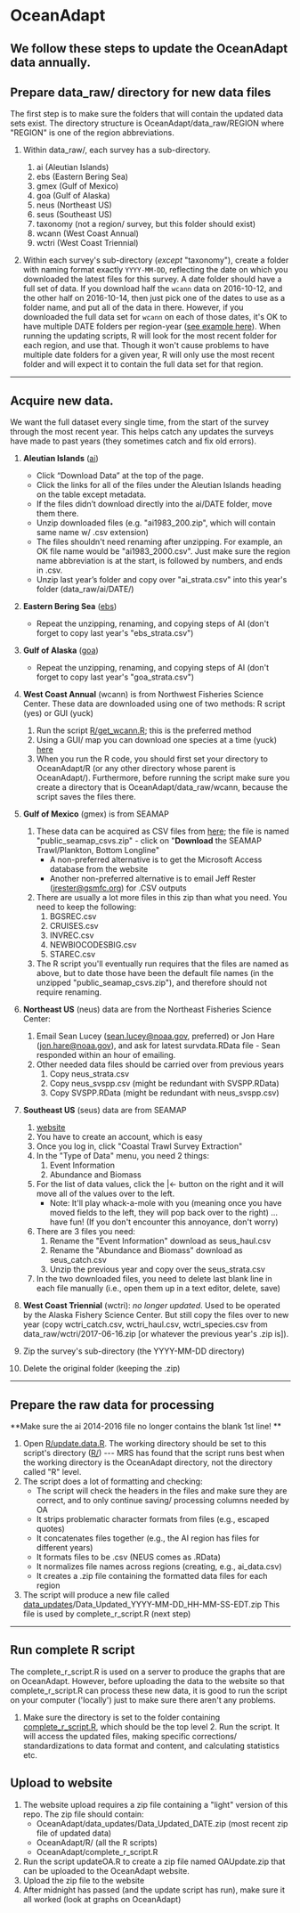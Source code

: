 # OceanAdapt

We follow these steps to update the OceanAdapt data annually.
---
## Prepare data_raw/ directory for new data files
The first step is to make sure the folders that will contain the updated data sets exist.  The directory structure is OceanAdapt/data_raw/REGION  where "REGION" is one of the region abbreviations. 

1. Within data_raw/, each survey has a sub-directory. 
      1. ai (Aleutian Islands)
      2. ebs (Eastern Bering Sea)
      3. gmex (Gulf of Mexico)
      4. goa (Gulf of Alaska)
      5. neus (Northeast US)
      6. seus (Southeast US)
      7. taxonomy (not a region/ survey, but this folder should exist)
      8. wcann (West Coast Annual)
      9. wctri (West Coast Triennial)

2. Within each survey's sub-directory (*except* "taxonomy"), create a folder with naming format exactly `YYYY-MM-DD`, reflecting the date on which you downloaded the latest files for this survey. A date folder should have a full set of data. If you download half the `wcann` data on 2016-10-12, and the other half on 2016-10-14, then just pick one of the dates to use as a folder name, and put all of the data in there. However, if you downloaded the full data set for `wcann` on each of those dates, it's OK to have multiple DATE folders per region-year ([see example here](https://github.com/mpinsky/OceanAdapt/tree/master/data_raw/wcann)). When running the updating scripts, R will look for the most recent folder for each region, and use that. Though it won't cause problems to have multiple date folders for a given year, R will only use the most recent folder and will expect it to contain the full data set for that region.

---
## Acquire new data.  
We want the full dataset every single time, from the start of the survey through the most recent year. This helps catch any updates the surveys have made to past years (they sometimes catch and fix old errors). 
1. **Aleutian Islands** ([ai](http://www.afsc.noaa.gov/RACE/groundfish/survey_data/default.htm))
   * Click “Download Data” at the top of the page.
   * Click the links for all of the files under the Aleutian Islands heading on the table except metadata.
   * If the files didn’t download directly into the ai/DATE folder, move them there.
   * Unzip downloaded files (e.g. "ai1983_200.zip", which will contain same name w/ .csv extension)
   * The files shouldn't need renaming after unzipping. For example, an OK file name would be "ai1983_2000.csv". Just make sure the region name abbreviation is at the start, is followed by numbers, and ends in .csv.
   * Unzip last year’s folder and copy over "ai_strata.csv" into this year's folder (data_raw/ai/DATE/)
2. **Eastern Bering Sea** ([ebs](http://www.afsc.noaa.gov/RACE/groundfish/survey_data/default.htm))
   * Repeat the unzipping, renaming, and copying steps of AI (don't forget to copy last year's "ebs_strata.csv")
3. **Gulf of Alaska** ([goa](http://www.afsc.noaa.gov/RACE/groundfish/survey_data/default.htm))
   * Repeat the unzipping, renaming, and copying steps of AI (don't forget to copy last year's "goa_strata.csv")
4. **West Coast Annual** (wcann) is from Northwest Fisheries Science Center. These data are downloaded using one of two methods: R script (yes) or GUI (yuck)
   1. Run the script [R/get_wcann.R](https://github.com/mpinsky/OceanAdapt/blob/master/R/get_wcann.R); this is the preferred method
     <!-- * Rename X to Y
     * Rename X to Y -->
   2. Using a GUI/ map you can download one species at a time (yuck) [here](https://www.nwfsc.noaa.gov/data/)
   3. When you run the R code, you should first set your directory to OceanAdapt/R (or any other directory whose parent is OceanAdapt/). Furthermore, before running the script make sure you create a directory that is OceanAdapt/data_raw/wcann, because the script saves the files there.
5. **Gulf of Mexico** (gmex) is from SEAMAP
   1. These data can be acquired as CSV files from [here](http://seamap.gsmfc.org/); the file is named "public_seamap_csvs.zip" - click on "**Download** the SEAMAP Trawl/Plankton, Bottom Longline"
      * A non-preferred alternative is to get the Microsoft Access database from the website
      * Another non-preferred alternative is to email Jeff Rester (<jrester@gsmfc.org>) for .CSV outputs
   2. There are usually a lot more files in this zip than what you need. You need to keep the following:
      1. BGSREC.csv
      2. CRUISES.csv
      3. INVREC.csv
      4. NEWBIOCODESBIG.csv
      5. STAREC.csv
   3. The R script you'll eventually run requires that the files are named as above, but to date those have been the default file names (in the unzipped "public_seamap_csvs.zip"), and therefore should not require renaming.
6. **Northeast US** (neus) data are from the Northeast Fisheries Science Center: 
   1. Email Sean Lucey (<sean.lucey@noaa.gov>, preferred) or Jon Hare (<jon.hare@noaa.gov>), and ask for latest survdata.RData file - Sean responded within an hour of emailing.
   2. Other needed data files should be carried over from previous years 
      1. Copy neus_strata.csv
      2. Copy neus_svspp.csv (might be redundant with SVSPP.RData)
      3. Copy SVSPP.RData (might be redundant with neus_svspp.csv)
7. **Southeast US** (seus) data are from SEAMAP
   1. [website](https://www2.dnr.sc.gov/seamap/Account/LogOn?ReturnUrl=%2fseamap%2fReports)
   2. You have to create an account, which is easy
   3. Once you log in, click "Coastal Trawl Survey Extraction"
   4. In the "Type of Data" menu, you need 2 things: 
      1. Event Information 
      2. Abundance and Biomass
   5. For the list of data values, click the |<- button on the right and it will move all of the values over to the left.
        * Note: It'll play whack-a-mole with you (meaning once you have moved fields to the left, they will pop back over to the right) … have fun! (If you don't encounter this annoyance, don't worry)
   6. There are 3 files you need:
      1. Rename the "Event Information" download as seus_haul.csv
      2. Rename the "Abundance and Biomass" download as seus_catch.csv
      3. Unzip the previous year and copy over the seus_strata.csv
   7. In the two downloaded files, you need to delete last blank line in each file manually (i.e., open them up in a text editor, delete, save)
8. **West Coast Triennial** (wctri): *no longer updated*. Used to be operated by the Alaska Fishery Science Center. But still copy the files over to new year (copy wctri_catch.csv, wctri_haul.csv, wctri_species.csv from data_raw/wctri/2017-06-16.zip [or whatever the previous year's .zip is]).

9. Zip the survey's sub-directory (the YYYY-MM-DD directory)

10. Delete the original folder (keeping the .zip)


---
## Prepare the raw data for processing
**Make sure the ai 2014-2016 file no longer contains the blank 1st line! **

1. Open [R/update.data.R](https://github.com/mpinsky/OceanAdapt/blob/master/R/update.data.R). The working directory should be set to this script's directory ([R/](https://github.com/mpinsky/OceanAdapt/tree/master/R)) --- MRS has found that the script runs best when the working directory is the OceanAdapt directory, not the directory called "R" level.
2. The script does a lot of formatting and checking:  
   * The script will check the headers in the files and make sure they are correct, and to only continue saving/ processing columns needed by OA  
   * It strips problematic character formats from files (e.g., escaped quotes)  
   * It concatenates files together (e.g., the AI region has files for different years)   
   * It formats files to be .csv (NEUS comes as .RData)   
   * It normalizes file names across regions (creating, e.g., ai_data.csv)  
   * It creates a .zip file containing the formatted data files for each region  
3. The script will produce a new file called [data_updates](https://github.com/mpinsky/OceanAdapt/tree/master/data_updates)/Data_Updated_YYYY-MM-DD_HH-MM-SS-EDT.zip This file is used by complete_r_script.R (next step)  

---
## Run complete R script  
The complete_r_script.R is used on a server to produce the graphs that are on OceanAdapt. However, before uploading the data to the website so that complete_r_script.R can process these new data, it is good to run the script on your computer ('locally') just to make sure there aren't any problems.
   1. Make sure the directory is set to the folder containing [complete_r_script.R](https://github.com/mpinsky/OceanAdapt/blob/master/complete_r_script.R), which should be the top level
    2. Run the script. It will access the updated files, making specific corrections/ standardizations to data format and content, and calculating statistics etc.

## Upload to website
   1. The website upload requires a zip file containing a "light" version of this repo. The zip file should contain:
      * OceanAdapt/data_updates/Data_Updated_DATE.zip (most recent zip file of updated data)
      * OceanAdapt/R/ (all the R scripts)
      * OceanAdapt/complete_r_script.R
   2. Run the script updateOA.R to create a zip file named OAUpdate.zip that can be uploaded to the OceanAdapt website.
   3. Upload the zip file to the website
   4. After midnight has passed (and the update script has run), make sure it all worked (look at graphs on OceanAdapt)
